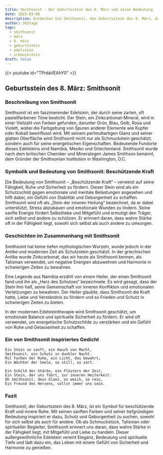 ```yaml
---
title: Smithsonit - Der Geburtsstein des 8. März und seine Bedeutung
date: 2025-03-08
description: Entdecken Sie Smithsonit, den Geburtsstein des 8. März, der Beschützende Kraft symbolisiert. Seine Symbolik und Geschichte werden Sie inspirieren.
author: 365tage
tags:
  - smithsonit
  - märz
  - 8. märz
  - geburtsstein
  - edelstein
  - schmuckstein
draft: false
---
```


{{< youtube id="TPrdaVEAhY0" >}}

## Geburtsstein des 8. März: Smithsonit

### Beschreibung von Smithsonit

Smithsonit ist ein faszinierender Edelstein, der durch seine zarten, oft pastellfarbenen Töne besticht. Der Stein, ein Zinkcarbonat-Mineral, wird in einer Vielzahl von Farben gefunden, darunter Grün, Blau, Gelb, Rosa und Violett, wobei die Farbgebung von Spuren anderer Elemente wie Kupfer oder Kobalt beeinflusst wird. Mit seinem perlmuttartigen Glanz und seiner glatten Oberfläche wird Smithsonit nicht nur als Schmuckstein geschätzt, sondern auch für seine energetischen Eigenschaften. Bedeutende Fundorte dieses Edelsteins sind Namibia, Mexiko und Griechenland. Smithsonit wurde nach dem britischen Chemiker und Mineralogen James Smithson benannt, dem Gründer der Smithsonian Institution in Washington, D.C.

### Symbolik und Bedeutung von Smithsonit: Beschützende Kraft

Die Bedeutung von Smithsonit – „Beschützende Kraft“ – verweist auf seine Fähigkeit, Ruhe und Sicherheit zu fördern. Dieser Stein wird als ein Schutzschild gegen emotionale und mentale Belastungen angesehen und hilft dabei, ein Gefühl von Stabilität und Geborgenheit zu schaffen. Smithsonit wird oft als „Stein der inneren Heilung“ bezeichnet, da er dabei unterstützt, Stress abzubauen und emotionale Wunden zu lindern. Seine sanfte Energie fördert Selbstliebe und Mitgefühl und ermutigt den Träger, sich selbst und andere zu schützen. Er erinnert daran, dass wahre Stärke oft in der Fähigkeit liegt, sowohl sich selbst als auch andere zu umsorgen.

### Geschichten im Zusammenhang mit Smithsonit

Smithsonit hat keine tiefen mythologischen Wurzeln, wurde jedoch in der Antike und modernen Zeit als Schutzstein geschätzt. In der griechischen Antike wurde Zinkcarbonat, das wir heute als Smithsonit kennen, als Talisman verwendet, um negative Energien abzuwehren und Harmonie in schwierigen Zeiten zu bewahren.

Eine Legende aus Namibia erzählt von einem Heiler, der einen Smithsonit fand und ihn als „Herz des Schutzes“ bezeichnete. Es wird gesagt, dass der Stein ihm half, seine Gemeinschaft vor inneren Konflikten und emotionalen Verletzungen zu bewahren. Der Heiler glaubte, dass Smithsonit die Kraft hatte, Liebe und Verständnis zu fördern und so Frieden und Schutz in schwierigen Zeiten zu bieten.

In der modernen Edelsteintherapie wird Smithsonit geschätzt, um emotionale Balance und spirituelle Sicherheit zu fördern. Er wird oft verwendet, um energetische Schutzschilde zu verstärken und ein Gefühl von Ruhe und Gelassenheit zu schaffen.

### Ein von Smithsonit inspiriertes Gedicht

```
Ein Stein so sanft, ein Hauch von Macht,  
Smithsonit, ein Schutz in dunkler Nacht.  
Mit Farben der Ruhe, ein Licht, das bewahrt,  
Ein Wächter der Seele, so still, so zart.  

Ein Schild der Stärke, ein Flüstern der Zeit,  
Ein Stein, der uns führt, zur inneren Heiterkeit.  
Oh Smithsonit, dein Glanz, so weich, so rein,  
Ein Freund des Herzens, sollst immer uns sein.  
```

### Fazit

Smithsonit, der Geburtsstein des 8. März, ist ein Symbol für beschützende Kraft und innere Ruhe. Mit seinen sanften Farben und seiner tiefgründigen Bedeutung inspiriert er dazu, Schutz und Geborgenheit zu suchen, sowohl für sich selbst als auch für andere. Ob als Schmuckstück, Talisman oder spiritueller Begleiter, Smithsonit erinnert uns daran, dass wahre Stärke in der Fähigkeit liegt, mit Mitgefühl und Liebe zu handeln. Dieser außergewöhnliche Edelstein vereint Eleganz, Bedeutung und spirituelle Tiefe und lädt dazu ein, das Leben mit einem Gefühl von Sicherheit und Harmonie zu genießen.